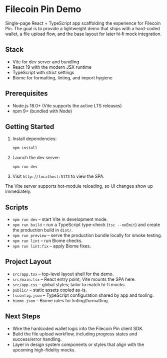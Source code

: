 # Filecoin Pin Demo

Single-page React + TypeScript app scaffolding the experience for Filecoin Pin. The goal is to provide a lightweight demo that ships with a hard-coded wallet, a file upload flow, and the base layout for later hi‑fi mock integration.

## Stack

- Vite for dev server and bundling
- React 19 with the modern JSX runtime
- TypeScript with strict settings
- Biome for formatting, linting, and import hygiene

## Prerequisites

- Node.js 18.0+ (Vite supports the active LTS releases)
- npm 9+ (bundled with Node)

## Getting Started

1. Install dependencies:
   ```sh
   npm install
   ```
2. Launch the dev server:
   ```sh
   npm run dev
   ```
3. Visit `http://localhost:5173` to view the SPA.

The Vite server supports hot-module reloading, so UI changes show up immediately.

## Scripts

- `npm run dev` – start Vite in development mode.
- `npm run build` – run a TypeScript type-check (`tsc --noEmit`) and create the production build in `dist/`.
- `npm run preview` – serve the production bundle locally for smoke testing.
- `npm run lint` – run Biome checks.
- `npm run lint:fix` – apply Biome fixes.

## Project Layout

- `src/app.tsx` – top-level layout shell for the demo.
- `src/main.tsx` – React entry point; Vite mounts the SPA here.
- `src/app.css` – global styles; tailor to match hi-fi mocks.
- `public/` – static assets copied as-is.
- `tsconfig.json` – TypeScript configuration shared by app and tooling.
- `biome.json` – Biome rules for linting/formatting.

## Next Steps

- Wire the hardcoded wallet logic into the Filecoin Pin client SDK.
- Build the file upload workflow, including progress states and success/error handling.
- Layer in design system components or styles that align with the upcoming high-fidelity mocks.
